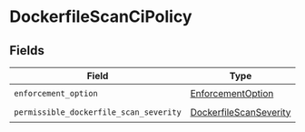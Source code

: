 # DockerfileScanCiPolicy


## Fields

| Field                                                                   | Type                                                                    | Required                                                                | Description                                                             |
| ----------------------------------------------------------------------- | ----------------------------------------------------------------------- | ----------------------------------------------------------------------- | ----------------------------------------------------------------------- |
| `enforcement_option`                                                    | [EnforcementOption](../../models/shared/enforcementoption.md)           | :heavy_check_mark:                                                      | N/A                                                                     |
| `permissible_dockerfile_scan_severity`                                  | [DockerfileScanSeverity](../../models/shared/dockerfilescanseverity.md) | :heavy_check_mark:                                                      | N/A                                                                     |